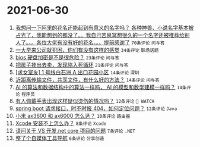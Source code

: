 # 2021-06-30

1. [我想问一下阿里的花名还能起到有意义的名字吗？ 各种神兽、小说名字基本被占光了，我能想到的都没了。。我自己苦思冥想很久的一个名字还被推荐给别人了。。。各位大佬有没有好的花名。。。提前感谢了](https://www.v2ex.com/t/786614) `70条评论` `问与答`
1. [一大早来公司就犯困，你们有没有这样的感觉](https://www.v2ex.com/t/786593) `34条评论` `职场话题`
1. [bios 硬盘加密是不是很危险？](https://www.v2ex.com/t/786589) `23条评论` `问与答`
1. [把房子挂出去卖，发现陷入死循环](https://www.v2ex.com/t/786601) `21条评论` `问与答`
1. [[求女室友] 1 号线白石洲 A 出口花园小区](https://www.v2ex.com/t/786629) `14条评论` `深圳`
1. [近距离传输文件，共享文件，有什么好的方法？](https://www.v2ex.com/t/786606) `14条评论` `问与答`
1. [AI 的算法和数据结构中的算法一样吗， AI 的模型和数学建模一样吗？](https://www.v2ex.com/t/786596) `14条评论` `程序员`
1. [有人佩戴手表出现这样疑似烫伤的情况吗？](https://www.v2ex.com/t/786610) `12条评论` ` WATCH`
1. [spring boot 请求接口，时不时报 404，如何定位问题？](https://www.v2ex.com/t/786599) `12条评论` `Java`
1. [小米 ax3600 和 ax6000 怎么选？](https://www.v2ex.com/t/786595) `10条评论` `路由器`
1. [Xcode 安装不上怎么办？](https://www.v2ex.com/t/786630) `8条评论` `Xcode`
1. [请问关于 VS 开发.net core 项目的问题](https://www.v2ex.com/t/786611) `7条评论` `.NET`
1. [整了个自媒体工具导航](https://www.v2ex.com/t/786615) `6条评论` `分享创造`

